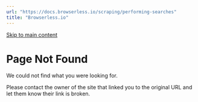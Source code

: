 ```yaml
---
url: "https://docs.browserless.io/scraping/performing-searches"
title: "Browserless.io"
---
```


[Skip to main content](https://docs.browserless.io/scraping/performing-searches#__docusaurus_skipToContent_fallback)

# Page Not Found

We could not find what you were looking for.

Please contact the owner of the site that linked you to the original URL and let them know their link is broken.